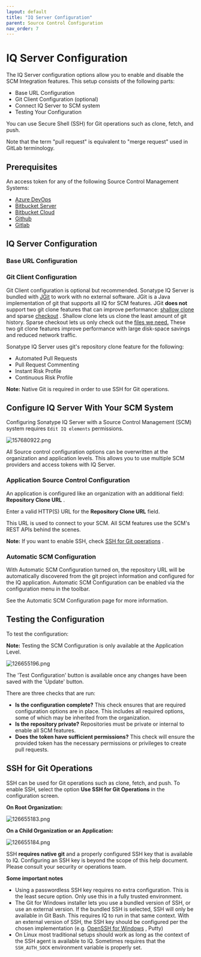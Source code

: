 ```yaml
---
layout: default
title: "IQ Server Configuration"
parent: Source Control Configuration
nav_order: 7
---
```


# IQ Server Configuration

The IQ Server configuration options allow you to enable and disable the SCM Integration features. This setup consists of the following parts:

- Base URL Configuration
- Git Client Configuration (optional)
- Connect IQ Server to SCM system
- Testing Your Configuration

You can use Secure Shell (SSH) for Git operations such as clone, fetch, and push.

Note that the term "pull request" is equivalent to "merge request" used in GitLab terminology.

## Prerequisites

An access token for any of the following Source Control Management Systems:

- [Azure DevOps](#UUID-d4a24710-1a36-5280-4dfb-9f615405e6b6)
- [Bitbucket Server](#UUID-5b33cb44-e739-a894-035a-0ff992b2f5f5)
- [Bitbucket Cloud](#UUID-3c070929-75b1-8810-9a08-c72408fa8960)
- [Github](#UUID-2bbac38c-cecf-51c9-4ceb-3f1e54710012)
- [Gitlab](#UUID-c30106a6-d054-ccca-2d4b-efe8470494cc)

## IQ Server Configuration

### Base URL Configuration

### Git Client Configuration

Git Client configuration is optional but recommended. Sonatype IQ Server is bundled with [JGit](https://www.eclipse.org/jgit/) to work with no external software. JGit is a Java implementation of git that supports all IQ for SCM features. JGit **does not** support two git clone features that can improve performance: [shallow clone](https://git-scm.com/docs/git-clone) and sparse [checkout](https://git-scm.com/docs/git-checkout/) . Shallow clone lets us clone the least amount of git history. Sparse checkout lets us only check out the [files we need.](#UUID-9c6dc9ad-5f32-6f35-9bb5-4c109a1a88b8) These two git clone features improve performance with large disk-space savings and reduced network traffic.

Sonatype IQ Server uses git's repository clone feature for the following:

- Automated Pull Requests
- Pull Request Commenting
- Instant Risk Profile
- Continuous Risk Profile

**Note:** Native Git is required in order to use SSH for Git operations.

## Configure IQ Server With Your SCM System

Configuring Sonatype IQ Server with a Source Control Management (SCM) system requires `Edit IQ elements` permissions.

![157680922.png](/docs-at-surgery-poc/assets/images/uuid-8762b074-f1f1-917d-642e-fb6eabeb6e72.png)

All Source control configuration options can be overwritten at the organization and application levels. This allows you to use multiple SCM providers and access tokens with IQ Server.

### Application Source Control Configuration

An application is configured like an organization with an additional field: **Repository Clone URL** .

Enter a valid HTTP(S) URL for the **Repository Clone URL** field.

This URL is used to connect to your SCM. All SCM features use the SCM's REST APIs behind the scenes.

**Note:** If you want to enable SSH, check [SSH for Git operations](#UUID-f3b4500c-ca79-40f7-37ec-428d70e9d8a7_id_NexusIQServerConfiguration-SSHSSHforGitOperations) .

### Automatic SCM Configuration

With Automatic SCM Configuration turned on, the repository URL will be automatically discovered from the git project information and configured for the IQ application. Automatic SCM Configuration can be enabled via the configuration menu in the toolbar.

See the Automatic SCM Configuration page for more information.

## Testing the Configuration

To test the configuration:

**Note:** Testing the SCM Configuration is only available at the Application Level.

![126655196.png](/docs-at-surgery-poc/assets/images/uuid-9578dbc0-1639-cb85-3e8c-0cf00f0153ec.png)

The 'Test Configuration' button is available once any changes have been saved with the 'Update' button.

There are three checks that are run:

- **Is the configuration complete?** This check ensures that are required configuration options are in place. This includes all required options, some of which may be inherited from the organization.
- **Is the repository private?** Repositories must be private or internal to enable all SCM features.
- **Does the token have sufficient permissions?** This check will ensure the provided token has the necessary permissions or privileges to create pull requests.

## SSH for Git Operations

SSH can be used for Git operations such as clone, fetch, and push. To enable SSH, select the option **Use SSH for Git Operations** in the configuration screen.

**On Root Organization:**

![126655183.png](/docs-at-surgery-poc/assets/images/uuid-44f1c401-58f0-9d66-0d14-2ef1bed34c92.png)

**On a Child Organization or an Application:**

![126655184.png](/docs-at-surgery-poc/assets/images/uuid-d457cf4e-1aed-70e3-6623-25250e5e7e9c.png)

SSH **requires native git** and a properly configured SSH key that is available to IQ. Configuring an SSH key is beyond the scope of this help document. Please consult your security or operations team.

**Some important notes**

- Using a passwordless SSH key requires no extra configuration. This is the least secure option. Only use this in a fully trusted environment.
- The Git for Windows installer lets you use a bundled version of SSH, or use an external version. If the bundled SSH is selected, SSH will only be available in Git Bash. This requires IQ to run in that same context. With an external version of SSH, the SSH key should be configured per the chosen implementation (e.g. [OpenSSH for Windows](https://docs.microsoft.com/en-us/windows-server/administration/openssh/openssh_install_firstuse) , Putty)
- On Linux most traditional setups should work as long as the context of the SSH agent is available to IQ. Sometimes requires that the `SSH_AUTH_SOCK` environment variable is properly set.

